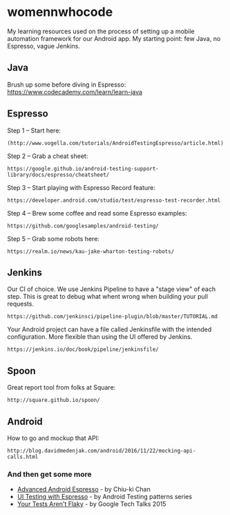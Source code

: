 # womennwhocode

My learning resources used on the process of setting up a mobile automation framework for our Android app. My starting point:
few Java, no Espresso, vague Jenkins.

## Java

Brush up some before diving in Espresso: https://www.codecademy.com/learn/learn-java

## Espresso

Step 1 –  Start here:

```
(http://www.vogella.com/tutorials/AndroidTestingEspresso/article.html)
```

Step 2 – Grab a cheat sheet:

```
https://google.github.io/android-testing-support-library/docs/espresso/cheatsheet/
```
Step 3 – Start playing with Espresso Record feature:

```
https://developer.android.com/studio/test/espresso-test-recorder.html
```

Step 4 – Brew some coffee and read some Espresso examples:

```
https://github.com/googlesamples/android-testing/
```

 Step 5 – Grab some robots here:

```
https://realm.io/news/kau-jake-wharton-testing-robots/
```

## Jenkins

Our CI of choice. We use Jenkins Pipeline to have a "stage view" of each step. This is great to debug what whent wrong when building your pull requests.

```
https://github.com/jenkinsci/pipeline-plugin/blob/master/TUTORIAL.md
```

Your Android project can have a file called Jenkinsfile with the intended configuration. More flexible than using the UI offered by Jenkins.

```
https://jenkins.io/doc/book/pipeline/jenkinsfile/
```

## Spoon

Great report tool from folks at Square:

```
http://square.github.io/spoon/
```

## Android

How to go and mockup that API:
```
http://blog.davidmedenjak.com/android/2016/11/22/mocking-api-calls.html
```

### And then get some more

* [Advanced Android Espresso](https://www.youtube.com/watch?v=JlHJFZvZyxw) - by Chiu-ki Chan
* [UI Testing with Espresso](https://maven.apache.org/) - by Android Testing patterns series
* [Your Tests Aren't Flaky](https://www.youtube.com/watch?v=hmk1h40shaE) - by Google Tech Talks 2015


